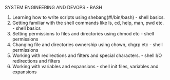 SYSTEM ENGINEERING AND DEVOPS - BASH

1. Learning how to write scripts using shebang(#!/bin/bash) - shell basics.
2. Getting familiar with the shell commands like ls, cd, help, man, pwd etc. - shell basics
3. Setting permissions to files and directories using chmod etc - shell permissions
4. Changing file and directories ownership using chown, chgrp etc - shell permissions
5. Working with redirections and filters and special characters. - shell I/O redirections and filters
6. Working with variables and expansions - shell init files, variables and expansions
